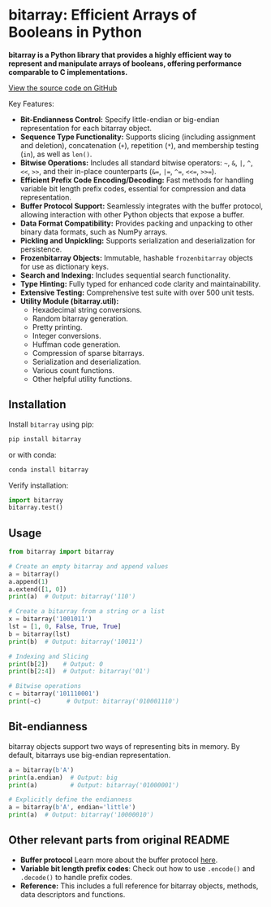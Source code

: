 # bitarray: Efficient Arrays of Booleans in Python

**bitarray is a Python library that provides a highly efficient way to represent and manipulate arrays of booleans, offering performance comparable to C implementations.**

[View the source code on GitHub](https://github.com/ilanschnell/bitarray)

Key Features:

*   **Bit-Endianness Control:**  Specify little-endian or big-endian representation for each bitarray object.
*   **Sequence Type Functionality:** Supports slicing (including assignment and deletion), concatenation (`+`), repetition (`*`), and membership testing (`in`), as well as `len()`.
*   **Bitwise Operations:** Includes all standard bitwise operators: `~`, `&`, `|`, `^`, `<<`, `>>`, and their in-place counterparts (`&=`, `|=`, `^=`, `<<=`, `>>=`).
*   **Efficient Prefix Code Encoding/Decoding:** Fast methods for handling variable bit length prefix codes, essential for compression and data representation.
*   **Buffer Protocol Support:**  Seamlessly integrates with the buffer protocol, allowing interaction with other Python objects that expose a buffer.
*   **Data Format Compatibility:** Provides packing and unpacking to other binary data formats, such as NumPy arrays.
*   **Pickling and Unpickling:**  Supports serialization and deserialization for persistence.
*   **Frozenbitarray Objects:** Immutable, hashable `frozenbitarray` objects for use as dictionary keys.
*   **Search and Indexing:** Includes sequential search functionality.
*   **Type Hinting:** Fully typed for enhanced code clarity and maintainability.
*   **Extensive Testing:**  Comprehensive test suite with over 500 unit tests.
*   **Utility Module (bitarray.util):**
    *   Hexadecimal string conversions.
    *   Random bitarray generation.
    *   Pretty printing.
    *   Integer conversions.
    *   Huffman code generation.
    *   Compression of sparse bitarrays.
    *   Serialization and deserialization.
    *   Various count functions.
    *   Other helpful utility functions.

## Installation

Install `bitarray` using pip:

```bash
pip install bitarray
```

or with conda:

```bash
conda install bitarray
```

Verify installation:

```python
import bitarray
bitarray.test()
```

## Usage

```python
from bitarray import bitarray

# Create an empty bitarray and append values
a = bitarray()
a.append(1)
a.extend([1, 0])
print(a)  # Output: bitarray('110')

# Create a bitarray from a string or a list
x = bitarray('1001011')
lst = [1, 0, False, True, True]
b = bitarray(lst)
print(b)  # Output: bitarray('10011')

# Indexing and Slicing
print(b[2])    # Output: 0
print(b[2:4])  # Output: bitarray('01')

# Bitwise operations
c = bitarray('101110001')
print(~c)       # Output: bitarray('010001110')
```

## Bit-endianness

bitarray objects support two ways of representing bits in memory. By default, bitarrays use big-endian representation. 

```python
a = bitarray(b'A')
print(a.endian)  # Output: big
print(a)         # Output: bitarray('01000001')

# Explicitly define the endianness
a = bitarray(b'A', endian='little')
print(a)  # Output: bitarray('10000010')
```

## Other relevant parts from original README

*   **Buffer protocol** Learn more about the buffer protocol [here](https://github.com/ilanschnell/bitarray/blob/master/doc/buffer.rst).
*   **Variable bit length prefix codes**: Check out how to use `.encode()` and `.decode()` to handle prefix codes.
*   **Reference:** This includes a full reference for bitarray objects, methods, data descriptors and functions.